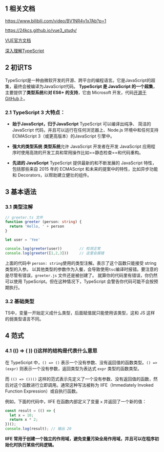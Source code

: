 ## 1 相关文档
https://www.bilibili.com/video/BV1NR4y1x7Ab?p=1

https://24kcs.github.io/vue3_study/

[VUE官方文档](https://cn.vuejs.org/guide/introduction.html)

[深入理解TypeScript](https://jkchao.github.io/typescript-book-chinese/#why)

## 2 初识TS
TypeScript是一种由微软开发的开源、跨平台的编程语言。它是JavaScript的超集，最终会被编译为JavaScript代码。
**TypeScript 是 JavaScript 的一个超集**，主要提供了**类型系统**和**对 ES6+ 的支持**，它由 Microsoft 开发，代码[开源于 GitHub](https://github.com/Microsoft/TypeScript)上。

### 2.1 TypeScript 3 大特点：
-   **始于JavaScript，归于JavaScript**
TypeScript 可以编译出纯净、 简洁的 JavaScript 代码，并且可以运行在任何浏览器上、Node.js 环境中和任何支持 ECMAScript 3（或更高版本）的JavaScript 引擎中。

-   **强大的类型系统**
**类型系统**允许 JavaScript 开发者在开发 JavaScript 应用程序时使用高效的开发工具和常用操作比如==静态检查==和代码重构。

-   **先进的 JavaScript**
TypeScript 提供最新的和不断发展的 JavaScript 特性，包括那些来自 2015 年的 ECMAScript 和未来的提案中的特性，比如异步功能和 Decorators，以帮助建立健壮的组件。

## 3 基本语法
### 3.1 类型注解
```typescript
// greeter.ts 文件
function greeter (person: string) {
  return 'Hello, ' + person
}

let user = 'Yee'

console.log(greeter(user))        // 检测正常
console.log(greeter([1,2,3]))     // 这里会报错

```
上面的代码中 `person: string`使用的类型注解。表示了这个函数只能接受 string 类型的入参。
以其他类型的参数作为入餐，会导致使用`tsc`编译时报错。要注意的是尽管有错误，`greeter.js` 文件还是被创建了。 就算你的代码里有错误，你仍然可以使用 TypeScript。但在这种情况下，TypeScript 会警告你代码可能不会按预期执行。

### 3.2 基础类型
TS中，变量一开始定义成什么类型，后面赋值就只能使用该类型，这和 JS 这样的弱类型语言不同。


## 4 范式
### 4.1 (() => ( )) ()这样的结构是代表什么意思
在 TypeScript 中，`() => ()` 表示一个没有参数、没有返回值的函数类型。`() => (expr)` 则表示一个没有参数，返回类型为表达式 `expr` 类型的函数类型。

而 `(() => ())()` 这样的范式表示先定义了一个没有参数、没有返回值的函数，然后对这个函数进行立即调用。通常这种写法被称为 IIFE（Immediately Invoked Function Expression）或自执行函数。

例如，下面的代码中，IIFE 在函数内部定义了变量 `x` 并返回了一个新的值：
```typescript
const result = (() => {
  let x = 10;
  return x * 2;
})();
console.log(result); // 输出 20
```

**IIFE 常用于创建一个独立的作用域，避免变量污染全局作用域，并且可以在程序初始化时执行某些代码逻辑。**

